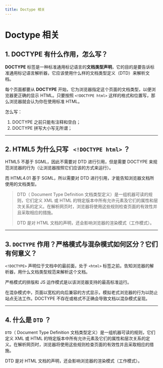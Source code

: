 ```yaml
---
title: Doctype 相关
---
```


# Doctype 相关

## 1. DOCTYPE 有什么作用，怎么写？
**DOCTYPE** 标签是一种标准通用标记语言的**文档类型声明**，它的目的是要告诉标准通用标记语言解析器，它应该使用什么样的文档类型定义（DTD）来解析文档。

每个页面都要从 **DOCTYPE** 开始，它为浏览器指定这个页面的文档类型，以便浏览器更正确的显示 HTML。只要按照 `<!DOCTYPE html>` 这样的格式和位置写，那么浏览器就会认为你在使用标准 HTML。

怎么写：
1. DOCTYPE 之前只能有注释和空白；
2. DOCTYPE 拼写大小写无所谓；

***

## 2. HTML5 为什么只写 ` <!DOCTYPE html>` ？

HTML5 不基于 SGML，因此不需要对 DTD 进行引用，但是需要 DOCTYPE 来规范浏览器的行为（让浏览器按照它们应该的方式来运行）。

而 HTML4.01 基于 SGML，所以需要对 DTD 进行引用，才能告知浏览器文档所使用的文档类型。

> DTD（ Document Type Definition 文档类型定义）是一组机器可读的规则，它们定义 XML 或 HTML 的特定版本中所有允许元素及它们的属性和层次关系的定义。在解析网页时，浏览器将使用这些规则检查页面的有效性并且采取相应的措施。
>
> DTD 是对 HTML 文档的声明，还会影响浏览器的渲染模式（工作模式）。

***

## 3. `DOCTYPE` 作用？严格模式与混杂模式如何区分？它们有何意义？

`<!DOCTYPE>` 声明位于文档中的最前面，处于 `<html>` 标签之前。告知浏览器的解析器，用什么文档类型规范来解析这个文档。

严格模式的排版和 JS 运作模式是以该浏览器支持的最高标准运行。

在混杂模式中，页面以宽松的向后兼容的方式显示，模拟老式浏览器的行为以防止站点无法工作。DOCTYPE 不存在或格式不正确会导致文档以混杂模式呈现。

***

## 4. 什么是 `DTD` ？

`DTD`（ Document Type Definition 文档类型定义）是一组机器可读的规则，它们定义 XML 或 HTML 的特定版本中所有允许元素及它们的属性和层次关系的定义。在解析网页时，浏览器将使用这些规则检查页面的有效性并且采取相应的措施。

DTD 是对 HTML 文档的声明，还会影响浏览器的渲染模式（工作模式）。
